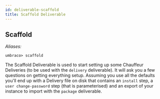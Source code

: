 ```yaml
---
id: deliverable-scaffold
title: Scaffold Deliverable
---
```


## Scaffold

_Aliases: <none>_

    umbraco> scaffold

The Scaffold Deliverable is used to start setting up some Chauffeur Deliveries (to be used with the `delivery` deliverable). It will ask you a few questions on getting everything setup. Assuming you use all the defaults you'll end up with a Delivery file on disk that contains an `install` step, a `user change-password` step (that is parameterised) and an export of your instance to import with the `package` deliverable.